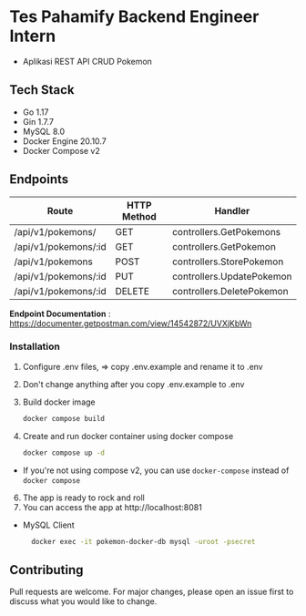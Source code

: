 # Tes Pahamify Backend Engineer Intern
- Aplikasi REST API CRUD Pokemon

## Tech Stack
- Go 1.17
- Gin 1.7.7
- MySQL 8.0
- Docker Engine 20.10.7
- Docker Compose v2

## Endpoints
| Route  | HTTP Method   | Handler |
| ------------- | -------------  | ------------- |
| /api/v1/pokemons/  | GET    | controllers.GetPokemons |
| /api/v1/pokemons/:id  | GET    | controllers.GetPokemon  |
| /api/v1/pokemons  | POST    | controllers.StorePokemon  |
| /api/v1/pokemons/:id  | PUT    | controllers.UpdatePokemon  |
| /api/v1/pokemons/:id  | DELETE    | controllers.DeletePokemon  |

**Endpoint Documentation** : https://documenter.getpostman.com/view/14542872/UVXjKbWn
### Installation
1. Configure .env files, => copy .env.example and rename it to .env

2. Don't change anything after you copy .env.example to .env

4. Build docker image

    ```bash
    docker compose build
    ```

5. Create and run docker container using docker compose
  
    ```bash
    docker compose up -d
    ```

- If you're not using compose v2, you can use `docker-compose` instead of `docker compose`

6. The app is ready to rock and roll
7. You can access the app at http://localhost:8081

- MySQL Client
  ```bash
    docker exec -it pokemon-docker-db mysql -uroot -psecret
  ```


## Contributing
Pull requests are welcome. For major changes, please open an issue first to discuss what you would like to change.
